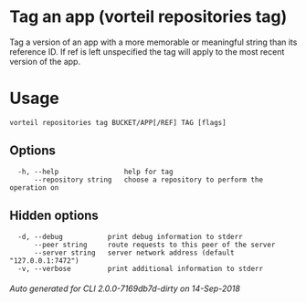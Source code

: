 # Tag an app (vorteil repositories tag)

Tag a version of an app with a more memorable or meaningful string than its
reference ID. If ref is left unspecified the tag will apply to the most recent
version of the app.

# Usage

```
vorteil repositories tag BUCKET/APP[/REF] TAG [flags]
```

## Options

```
  -h, --help                help for tag
      --repository string   choose a repository to perform the operation on
```

## Hidden options

```
  -d, --debug           print debug information to stderr
      --peer string     route requests to this peer of the server
      --server string   server network address (default "127.0.0.1:7472")
  -v, --verbose         print additional information to stderr
```


###### Auto generated for CLI 2.0.0-7169db7d-dirty on 14-Sep-2018
